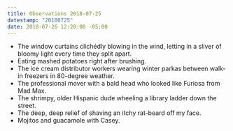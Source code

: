 ```yaml
---
title: Observations 2018-07-25
datestamp: "20180725"
date: 2018-07-26 12:20:00 -05:00
---
```


- The window curtains clichédly blowing in the wind, letting in a sliver of bloomy light every time they split apart.
- Eating mashed potatoes right after brushing.
- The ice cream distributor workers wearing winter parkas between walk-in freezers in 80-degree weather.
- The professional mover with a bald head who looked like Furiosa from Mad Max.
- The shrimpy, older Hispanic dude wheeling a library ladder down the street.
- The deep, deep relief of shaving an itchy rat-beard off my face.
- Mojitos and guacamole with Casey.
